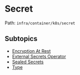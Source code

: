 # Secret

Path: `infra/container/k8s/secret`

## Subtopics
- [Encryption At Rest](./encryption_at_rest/README.md)
- [External Secrets Operator](./external_secrets_operator/README.md)
- [Sealed Secrets](./sealed_secrets/README.md)
- [Type](./type/README.md)
